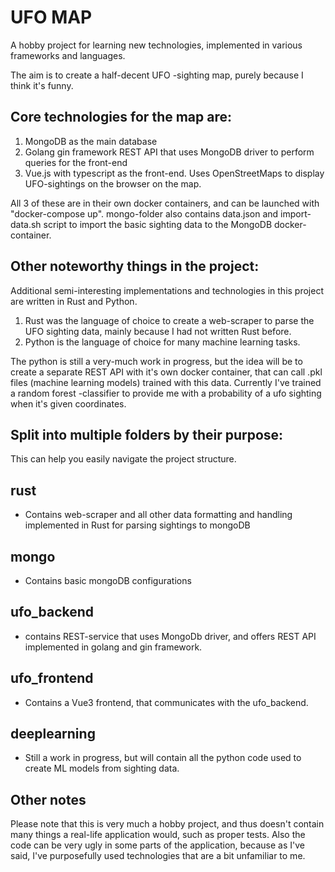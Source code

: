 # UFO MAP
A hobby project for learning new technologies, implemented in various frameworks and languages.

The aim is to create a half-decent UFO -sighting map, purely because I think it's funny.

## Core technologies for the map are:

1. MongoDB as the main database
2. Golang gin framework REST API that uses MongoDB driver to perform queries for the front-end
3. Vue.js with typescript as the front-end. Uses OpenStreetMaps to display UFO-sightings on the browser on the map.

All 3 of these are in their own docker containers, and can be launched with "docker-compose up". mongo-folder also contains data.json and import-data.sh script to import the basic sighting data to the MongoDB docker-container.

## Other noteworthy things in the project:

Additional semi-interesting implementations and technologies in this project are written in Rust and Python.

1. Rust was the language of choice to create a web-scraper to parse the UFO sighting data, mainly because I had not written Rust before.
2. Python is the language of choice for many machine learning tasks.

The python is still a very-much work in progress, but the idea will be to create a separate REST API with it's own docker container, that can call .pkl files (machine learning models) trained with this data.
Currently I've trained a random forest -classifier to provide me with a probability of a ufo sighting when it's given coordinates.

## Split into multiple folders by their purpose:

This can help you easily navigate the project structure.

## rust

- Contains web-scraper and all other data formatting and handling implemented in Rust for parsing sightings to mongoDB

## mongo
- Contains basic mongoDB configurations

## ufo_backend

- contains REST-service that uses MongoDb driver, and offers REST API implemented in golang and gin framework.

## ufo_frontend

- Contains a Vue3 frontend, that communicates with the ufo_backend.

## deeplearning

- Still a work in progress, but will contain all the python code used to create ML models from sighting data.

## Other notes

Please note that this is very much a hobby project, and thus doesn't contain many things a real-life application would, such as proper tests.
Also the code can be very ugly in some parts of the application, because as I've said, I've purposefully used technologies that are a bit unfamiliar to me.